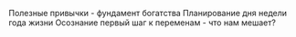 Полезные привычки - фундамент богатства
Планирование дня недели года жизни
Осознание первый шаг к переменам - что нам мешает?